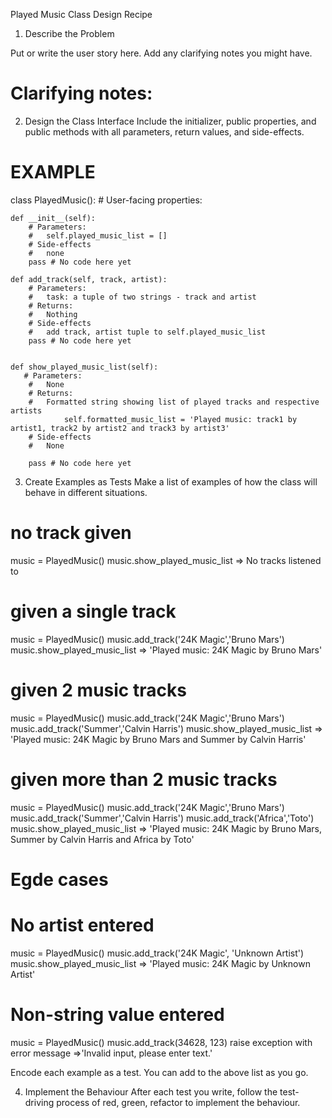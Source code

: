 Played Music Class Design Recipe

1. Describe the Problem

Put or write the user story here. Add any clarifying notes you might have.

<!-- As a user
So that I can keep track of my music listening
I want to add tracks I've listened to and see a list of them. -->

# Clarifying notes:

<!-- Usually the convention would be to show the artist name along
with the track title so I will use a list of tuples-->

2. Design the Class Interface
Include the initializer, public properties, and public methods with all parameters, return values, and side-effects.

# EXAMPLE

class PlayedMusic():
    # User-facing properties:

    def __init__(self):
        # Parameters:
        #   self.played_music_list = []
        # Side-effects
        #   none
        pass # No code here yet

    def add_track(self, track, artist):
        # Parameters:
        #   task: a tuple of two strings - track and artist
        # Returns:
        #   Nothing
        # Side-effects
        #   add track, artist tuple to self.played_music_list
        pass # No code here yet


    def show_played_music_list(self):
       # Parameters:
        #   None
        # Returns:
        #   Formatted string showing list of played tracks and respective artists
                self.formatted_music_list = 'Played music: track1 by artist1, track2 by artist2 and track3 by artist3'
        # Side-effects
        #   None
    
        pass # No code here yet
        

3. Create Examples as Tests
Make a list of examples of how the class will behave in different situations.

# no track given
music = PlayedMusic()
music.show_played_music_list => No tracks listened to

# given a single track
music = PlayedMusic()
music.add_track('24K Magic','Bruno Mars')
music.show_played_music_list => 'Played music: 24K Magic by Bruno Mars'


# given 2 music tracks
music = PlayedMusic()
music.add_track('24K Magic','Bruno Mars')
music.add_track('Summer','Calvin Harris')
music.show_played_music_list => 'Played music: 24K Magic by Bruno Mars and Summer by Calvin Harris'

# given more than 2 music tracks
music = PlayedMusic()
music.add_track('24K Magic','Bruno Mars')
music.add_track('Summer','Calvin Harris')
music.add_track('Africa','Toto')
music.show_played_music_list => 
    'Played music: 24K Magic by Bruno Mars, Summer by Calvin Harris and Africa by Toto'

# Egde cases

# No artist entered
<!-- show track and default to 'Unknown Artist' for artist -->
music = PlayedMusic()
music.add_track('24K Magic', 'Unknown Artist')
music.show_played_music_list => 
    'Played music: 24K Magic by Unknown Artist'


# Non-string value entered
music = PlayedMusic()
music.add_track(34628, 123)
raise exception with error message =>'Invalid input, please enter text.'

Encode each example as a test. You can add to the above list as you go.

4. Implement the Behaviour
After each test you write, follow the test-driving process of red, green, refactor to implement the behaviour.